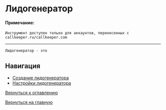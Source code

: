 # Лидогенератор

#### Примечание:
`Инструмент доступен только для аккаунтов, перенесенных с callkeeper.ru/callkeeper.com`
________

`Лидогенератор - это `

## Навигация



* [Создание лидогенератора]()
* [Настройки лидогенератора]()





[Вернуться к оглавлению](#)

[Вернуться на главную](/README.md)
